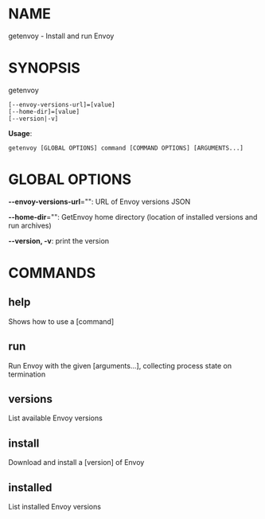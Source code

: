 # NAME

getenvoy - Install and run Envoy

# SYNOPSIS

getenvoy

```
[--envoy-versions-url]=[value]
[--home-dir]=[value]
[--version|-v]
```

**Usage**:

```
getenvoy [GLOBAL OPTIONS] command [COMMAND OPTIONS] [ARGUMENTS...]
```

# GLOBAL OPTIONS

**--envoy-versions-url**="": URL of Envoy versions JSON

**--home-dir**="": GetEnvoy home directory (location of installed versions and run archives)

**--version, -v**: print the version


# COMMANDS

## help

Shows how to use a [command]

## run

Run Envoy with the given [arguments...], collecting process state on termination

## versions

List available Envoy versions

## install

Download and install a [version] of Envoy

## installed

List installed Envoy versions

